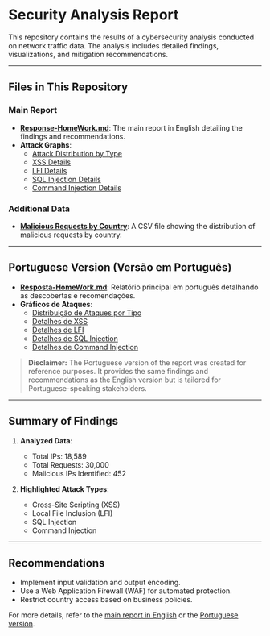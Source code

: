 # Security Analysis Report

This repository contains the results of a cybersecurity analysis conducted on network traffic data. The analysis includes detailed findings, visualizations, and mitigation recommendations.

---

## Files in This Repository

### Main Report
- **[Response-HomeWork.md](./Response-HomeWork.md)**: The main report in English detailing the findings and recommendations.
- **Attack Graphs**:
  - [Attack Distribution by Type](./attack_distribution_en.png)
  - [XSS Details](./xss_details_en.png)
  - [LFI Details](./lfi_(local_file_inclusion)_details_en.png)
  - [SQL Injection Details](./sql_injection_details_en.png)
  - [Command Injection Details](./command_injection_details_en.png)

### Additional Data
- **[Malicious Requests by Country](./malicious_requests_by_country.csv)**: A CSV file showing the distribution of malicious requests by country.

---

## Portuguese Version (Versão em Português)

- **[Resposta-HomeWork.md](./Resposta-HomeWork.md)**: Relatório principal em português detalhando as descobertas e recomendações.
- **Gráficos de Ataques**:
  - [Distribuição de Ataques por Tipo](./attack_distribution.png)
  - [Detalhes de XSS](./xss_details.png)
  - [Detalhes de LFI](./lfi_(local_file_inclusion)_details.png)
  - [Detalhes de SQL Injection](./sql_injection_details.png)
  - [Detalhes de Command Injection](./command_injection_details.png)

> **Disclaimer:** The Portuguese version of the report was created for reference purposes. It provides the same findings and recommendations as the English version but is tailored for Portuguese-speaking stakeholders.

---

## Summary of Findings

1. **Analyzed Data**:
   - Total IPs: 18,589
   - Total Requests: 30,000
   - Malicious IPs Identified: 452

2. **Highlighted Attack Types**:
   - Cross-Site Scripting (XSS)
   - Local File Inclusion (LFI)
   - SQL Injection
   - Command Injection

---

## Recommendations

- Implement input validation and output encoding.
- Use a Web Application Firewall (WAF) for automated protection.
- Restrict country access based on business policies.

For more details, refer to the [main report in English](./Response-HomeWork.md) or the [Portuguese version](./Resposta-HomeWork.md).
